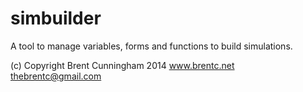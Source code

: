 simbuilder
==========

A tool to manage variables, forms and functions to build simulations.

(c) Copyright Brent Cunningham 2014
www.brentc.net
thebrentc@gmail.com


